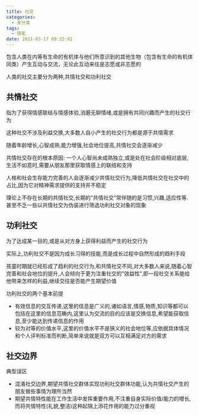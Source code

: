 ```yaml
---
title: 社交
categories:
  - 未分类
tags:
  - 随笔
date: 2021-03-17 09:22:01
---
```


包含人类在内等有生命的有机体与他们所意识到的其他生物（包含有生命的有机体同类）产生互动与交流，无论此互动来往是志愿或非志愿的

人类的社交主要分为两种,共情社交和功利社交

## 共情社交

指为了获得情感联结与情感体验,消磨无聊情绪,或是拥有共同兴趣而产生的社交行为

这种社交不涉及利益交换,大多数人自小产生的社交行为都是源于共情需求

随着年龄增长,心智成熟,能力增强,社会地位提高,共情社交会逐渐减少

共情社交存在的根本原因: 一个人心智尚未成熟独立,或是处在社会阶级相对底层,生活不如意时,需要从朋友那里获取情感上的联结和支持

人格和社会生存能力完善的人会逐渐减少共情社交行为,降低共情社交在社交中的占比,因为它对精神需求提供的支持并不稳定

理论上不存在长期的共情社交,长期的"共情社交"常伴随的是习惯,兴趣,适应性等.甚至不乏一些以共情社交为伪装进行筛选功利社交对象的现象

## 功利社交

为了达成某一目的,或是从对方身上获得利益而产生的社交行为

实际上,功利社交不是因为成长习得的技能,而是成长过程中自然形成的趋利手段

孩童时期就已经形成了趋利的社交行为,和共情社交不同,对大多数人来说,随着心智完善和社会地位的提升,人会倾向于更为注重社交的"效益性",即一段社交关系能给他带来怎样的利益,继续交往是否能产生期望价值

功利社交的两个基本前提

- 有效信息的交互传递,这里的信息是广义的,诸如语言,情感,物质,知识等都可以包括在这里的信息范畴内,这里认为交流的目的应该是交换信息,希望能获取信息,至少能达到传递信息的作用
- 较为对等的价值水平,这里的价值水平不是狭义的社会地位等,应依据具体情况和个人评判标准而判断,简单来说就是双方可以互相满足对方的需求

<!--more-->
## 社交边界

典型误区

- 混淆社交边界,期望共情社交群体实现功利社交群体功能,认为共情社交产生的朋友做些事情为理所当然
- 期望共情特性能在工作生活中发挥重要作用,不注重自身实际价值/能力的增长,而将共情特性(礼貌,整洁)这种起锦上添花作用的能力过分重视

